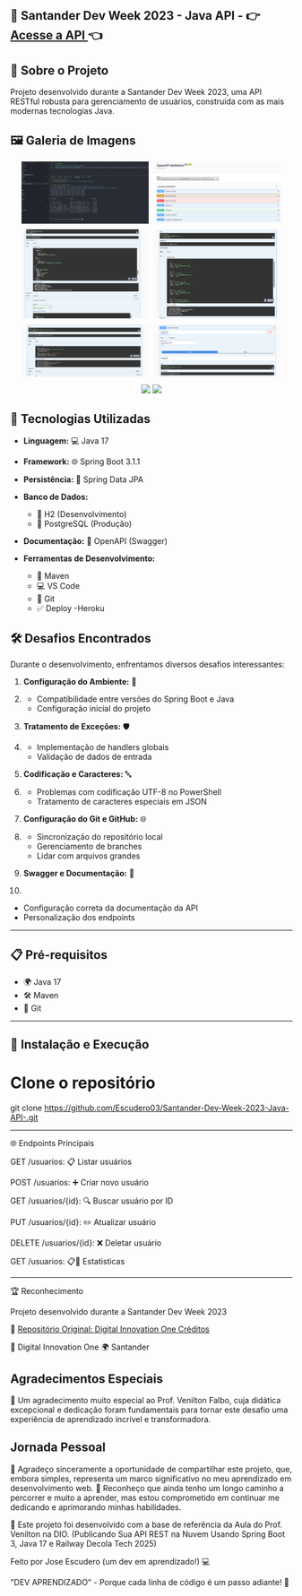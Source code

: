 ## 🏦 Santander Dev Week 2023 - Java API  - 👉 [Acesse a API ](https://santander-dev-week-seu-nome-9db2a453e087.herokuapp.com/swagger-ui.html) 👈

## 📌 Sobre o Projeto

Projeto desenvolvido durante a Santander Dev Week 2023, uma API RESTful robusta para gerenciamento de usuários, construída com as mais modernas tecnologias Java.

## 🖼️ Galeria de Imagens

<!-- Espaço para suas imagens -->

<div style="display: flex; flex-wrap: wrap; gap: 10px; justify-content: center">
  <img src="teste1.png" alt="Tela de Agendamento" style="width: 45%; cursor: pointer;" onclick="this.style.width='100%'; this.style.cursor='zoom-out';" ondblclick="this.style.width='45%'; this.style.cursor='zoom-in';">      
  <img src="teste0.png" alt="Cliente Cadastrado no Banco" style="width: 45%; cursor: pointer;" onclick="this.style.width='100%'; this.style.cursor='zoom-out';" ondblclick="this.style.width='45%'; this.style.cursor='zoom-in';">
  <img src="Get -user.png" alt="Cadastrando Cliente" style="width: 45%; cursor: pointer;" onclick="this.style.width='100%'; this.style.cursor='zoom-out';" ondblclick="this.style.width='45%'; this.style.cursor='zoom-in';">
   <img src="teste3-listaUsuario.png" alt="Confirmação de Cadastro" style="width: 45%; cursor: pointer;" onclick="this.style.width='100%'; this.style.cursor='zoom-out';" ondblclick="this.style.width='45%'; this.style.cursor='zoom-in';">
  <img src="teste2-estatistica.png" alt="Confirmação de Cadastro" style="width: 45%; cursor: pointer;" onclick="this.style.width='100%'; this.style.cursor='zoom-out';" ondblclick="this.style.width='45%'; this.style.cursor='zoom-in';">   <img src="teste4-BuscaUsuarioID.png" alt="Cadastrando Cliente" style="width: 45%; cursor: pointer;" onclick="this.style.width='100%'; this.style.cursor='zoom-out';" ondblclick="this.style.width='45%'; this.style.cursor='zoom-in';">
   
</div>


<p align="center">
  <img src="https://your-image-url.com/project-screenshot1.png" width="400"/>
  <img src="https://your-image-url.com/project-screenshot2.png" width="400"/>
</p>

## 🚀 Tecnologias Utilizadas

- **Linguagem:** 💻 Java 17
  
- **Framework:** 🌐 Spring Boot 3.1.1
  
- **Persistência:** 💾 Spring Data JPA
  
- **Banco de Dados:**
  
  - 🔬 H2 (Desenvolvimento)
  - 🌈 PostgreSQL (Produção)
    
- **Documentação:** 📖 OpenAPI (Swagger)
  
- **Ferramentas de Desenvolvimento:** 
  - 🔧 Maven
  - 💻 VS Code
  - 🐙 Git
  - ✅ Deploy -Heroku

## 🛠️ Desafios Encontrados

Durante o desenvolvimento, enfrentamos diversos desafios interessantes:

1. **Configuração do Ambiente:** 🌱
2. 
   - Compatibilidade entre versões do Spring Boot e Java
   - Configuração inicial do projeto

3. **Tratamento de Exceções:** 🛡️
4. 
   - Implementação de handlers globais
   - Validação de dados de entrada

5. **Codificação e Caracteres:** 🔤
6. 
   - Problemas com codificação UTF-8 no PowerShell
   - Tratamento de caracteres especiais em JSON

7. **Configuração do Git e GitHub:** 🌐
8. 
   - Sincronização do repositório local
   - Gerenciamento de branches
   - Lidar com arquivos grandes

9. **Swagger e Documentação:** 📝
10. 
   - Configuração correta da documentação da API
   - Personalização dos endpoints

---
## 📋 Pré-requisitos

- 🌍 Java 17
- 🛠️ Maven
- 🐙 Git

---
## 🔧 Instalação e Execução

# Clone o repositório
git clone https://github.com/Escudero03/Santander-Dev-Week-2023-Java-API-.git

---
🌐 Endpoints Principais

GET /usuarios: 📋 Listar usuários

POST /usuarios: ➕ Criar novo usuário

GET /usuarios/{id}: 🔍 Buscar usuário por ID

PUT /usuarios/{id}: ✏️ Atualizar usuário

DELETE /usuarios/{id}: ❌ Deletar usuário

GET /usuarios: 📋🔂 Estatisticas

---

🏆 Reconhecimento

Projeto desenvolvido durante a Santander Dev Week 2023

🔗 [Repositório Original: Digital Innovation One
Créditos](https://github.com/digitalinnovationone/santander-dev-week-2023-api)

🏦 Digital Innovation One
🌍 Santander

## Agradecimentos Especiais

🙏 Um agradecimento muito especial ao Prof. Venilton Falbo,
cuja didática excepcional e dedicação foram fundamentais
para tornar este desafio uma experiência de aprendizado
incrível e transformadora.


## Jornada Pessoal

👥 Agradeço sinceramente a oportunidade de compartilhar este projeto,
que, embora simples, representa um marco significativo no meu
aprendizado em desenvolvimento web.
🌱 Reconheço que ainda tenho um longo caminho a percorrer e muito a aprender,
mas estou comprometido em continuar me dedicando e aprimorando minhas habilidades.

🚀 Este projeto foi desenvolvido com a base de referência da Aula
do Prof. Venilton na DIO.
(Publicando Sua API REST na Nuvem Usando Spring Boot 3, Java 17 e Railway
Decola Tech 2025)

Feito por Jose Escudero (um dev em aprendizado!) 💻

"DEV APRENDIZADO" - Porque cada linha de código é um passo adiante! 🌈
